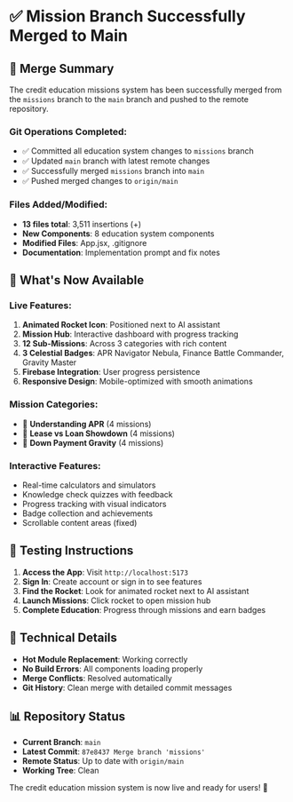 # ✅ Mission Branch Successfully Merged to Main

## 🎉 **Merge Summary**

The credit education missions system has been successfully merged from the `missions` branch to the `main` branch and pushed to the remote repository.

### **Git Operations Completed:**
- ✅ Committed all education system changes to `missions` branch
- ✅ Updated `main` branch with latest remote changes
- ✅ Successfully merged `missions` branch into `main`
- ✅ Pushed merged changes to `origin/main`

### **Files Added/Modified:**
- **13 files total**: 3,511 insertions (+)
- **New Components**: 8 education system components
- **Modified Files**: App.jsx, .gitignore
- **Documentation**: Implementation prompt and fix notes

## 🚀 **What's Now Available**

### **Live Features:**
1. **Animated Rocket Icon**: Positioned next to AI assistant
2. **Mission Hub**: Interactive dashboard with progress tracking
3. **12 Sub-Missions**: Across 3 categories with rich content
4. **3 Celestial Badges**: APR Navigator Nebula, Finance Battle Commander, Gravity Master
5. **Firebase Integration**: User progress persistence
6. **Responsive Design**: Mobile-optimized with smooth animations

### **Mission Categories:**
- 🌟 **Understanding APR** (4 missions)
- 🚀 **Lease vs Loan Showdown** (4 missions)  
- 🌌 **Down Payment Gravity** (4 missions)

### **Interactive Features:**
- Real-time calculators and simulators
- Knowledge check quizzes with feedback
- Progress tracking with visual indicators
- Badge collection and achievements
- Scrollable content areas (fixed)

## 🎯 **Testing Instructions**

1. **Access the App**: Visit `http://localhost:5173`
2. **Sign In**: Create account or sign in to see features
3. **Find the Rocket**: Look for animated rocket next to AI assistant
4. **Launch Missions**: Click rocket to open mission hub
5. **Complete Education**: Progress through missions and earn badges

## 🔧 **Technical Details**

- **Hot Module Replacement**: Working correctly
- **No Build Errors**: All components loading properly
- **Merge Conflicts**: Resolved automatically
- **Git History**: Clean merge with detailed commit messages

## 📊 **Repository Status**

- **Current Branch**: `main`
- **Latest Commit**: `87e8437 Merge branch 'missions'`
- **Remote Status**: Up to date with `origin/main`
- **Working Tree**: Clean

The credit education mission system is now live and ready for users! 🎉